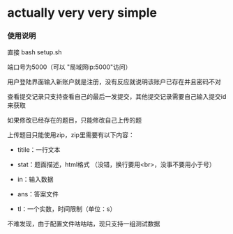 # actually very very simple

### 使用说明

直接 bash setup.sh

端口号为5000（可以 "局域网ip:5000"访问）

用户登陆界面输入新账户就是注册，没有反应就说明该账户已存在并且密码不对

查看提交记录只支持查看自己的最后一发提交，其他提交记录需要自己输入提交id来获取

如果修改已经存在的题目，只能修改自己上传的题

上传题目只能使用zip，zip里需要有以下内容：

- titile：一行文本

- stat：题面描述，html格式
（没错，换行要用&lt;br&gt;，没事不要用小于号）

- in：输入数据

- ans：答案文件

- tl：一个实数，时间限制（单位：s）

不难发现，由于配置文件咕咕咕，现只支持一组测试数据
